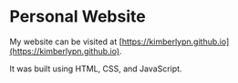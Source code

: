 # Personal Website

My website can be visited at [https://kimberlypn.github.io](https://kimberlypn.github.io). 

It was built using HTML, CSS, and JavaScript.
